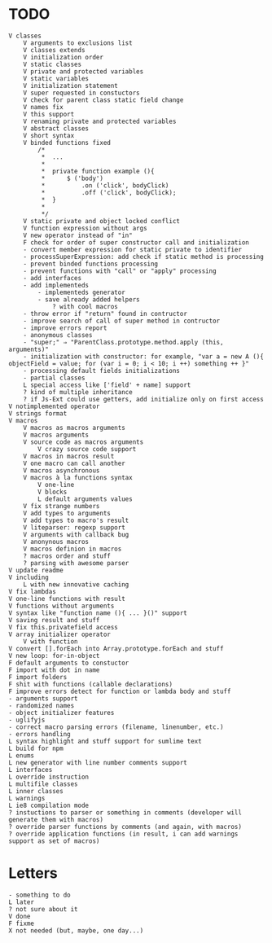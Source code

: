 # TODO
	V classes
		V arguments to exclusions list
		V classes extends
		V initialization order
		V static classes
		V private and protected variables
		V static variables
		V initialization statement
		V super requested in constuctors
		V check for parent class static field change
		V names fix
		V this support
		V renaming private and protected variables
		V abstract classes
		V short syntax
		V binded functions fixed 
			/*
			 * 	...
			 * 	
			 * 	private function example (){
			 *		$ ('body')
			 * 			.on ('click', bodyClick)
			 * 			.off ('click', bodyClick);
			 * 	}
			 * 	
			 */
		V static private and object locked conflict
		V function expression without args
		V new operator instead of "in"
		F check for order of super constructor call and initialization
		- convert member expression for static private to identifier
		- processSuperExpression: add check if static method is processing
		- prevent binded functions processing
		- prevent functions with "call" or "apply" processing
		- add interfaces
		- add implementeds
			- implementeds generator
			- save already added helpers
				? with cool macros
		- throw error if "return" found in contructor
		- improve search of call of super method in contructor
		- improve errors report
		- anonymous classes
		- "super;" ⇒ "ParentClass.prototype.method.apply (this, arguments)"
		- initialization with constructor: for example, "var a = new A (){ objectField = value; for (var i = 0; i < 10; i ++) something ++ }"
		- processing default fields initializations
		- partial classes
		L special access like ['field' + name] support
		? kind of multiple inheritance
		? if Js-Ext could use getters, add initialize only on first access
	V notimplemented operator
	V strings format
	V macros
		V macros as macros arguments
		V macros arguments
		V source code as macros arguments
			V crazy source code support
		V macros in macros result
		V one macro can call another
		V macros asynchronous
		V macros à la functions syntax
			V one-line
			V blocks
			L default arguments values
		V fix strange numbers
		V add types to arguments
		V add types to macro's result
		V liteparser: regexp support
		V arguments with callback bug
		V anonynous macros
		V macros definion in macros
		? macros order and stuff
		? parsing with awesome parser
	V update readme
	V including
		L with new innovative caching
	V fix lambdas
	V one-line functions with result
	V functions without arguments
	V syntax like "function name (){ ... }()" support
	V saving result and stuff
	V fix this.privatefield access
	V array initializer operator
		V with function
	V convert [].forEach into Array.prototype.forEach and stuff
	V new loop: for-in-object
	F default arguments to constuctor
	F import with dot in name
	F import folders
	F shit with functions (callable declarations)
	F improve errors detect for function or lambda body and stuff
	- arguments support
	- randomized names
	- object initializer features
	- uglifyjs
	- correct macro parsing errors (filename, linenumber, etc.)
	- errors handling
	L syntax highlight and stuff support for sumlime text
	L build for npm
	L enums
	L new generator with line number comments support
	L interfaces
	L override instruction
	L multifile classes
	L inner classes
	L warnings
	L ie8 compilation mode
	? instuctions to parser or something in comments (developer will generate them with macros)
	? override parser functions by comments (and again, with macros)
	? override application functions (in result, i can add warnings support as set of macros)

# Letters
	- something to do
	L later
	? not sure about it
	V done
	F fixme
	X not needed (but, maybe, one day...)